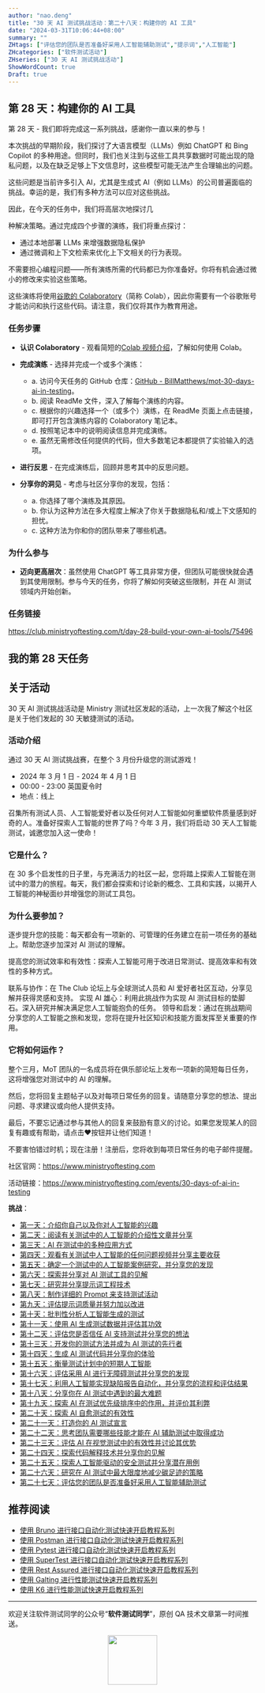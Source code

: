 ```yaml
---
author: "nao.deng"
title: "30 天 AI 测试挑战活动：第二十八天：构建你的 AI 工具"
date: "2024-03-31T10:06:44+08:00"
summary: ""
ZHtags: ["评估您的团队是否准备好采用人工智能辅助测试","提示词","人工智能"]
ZHcategories: ["软件测试活动"]
ZHseries: ["30 天 AI 测试挑战活动"]
ShowWordCount: true
Draft: true
---
```


## 第 28 天：构建你的 AI 工具

第 28 天 - 我们即将完成这一系列挑战，感谢你一直以来的参与！

本次挑战的早期阶段，我们探讨了大语言模型（LLMs）例如 ChatGPT 和 Bing Copilot 的多种用途。但同时，我们也关注到与这些工具共享数据时可能出现的隐私问题，以及在缺乏足够上下文信息时，这些模型可能无法产生合理输出的问题。

这些问题是当前许多引入 AI，尤其是生成式 AI（例如 LLMs）的公司普遍面临的挑战。幸运的是，我们有多种方法可以应对这些挑战。

因此，在今天的任务中，我们将高层次地探讨几

种解决策略。通过完成四个步骤的演练，我们将重点探讨：

- 通过本地部署 LLMs 来增强数据隐私保护
- 通过微调和上下文检索来优化上下文相关的行为表现。

不需要担心编程问题——所有演练所需的代码都已为你准备好。你将有机会通过微小的修改来实验这些策略。

这些演练将使用[谷歌的 Colaboratory](https://colab.research.google.com/)（简称 Colab），因此你需要有一个谷歌账号才能访问和执行这些代码。请注意，我们仅将其作为教育用途。

### 任务步骤

- **认识 Colaboratory** - 观看简短的[Colab 视频介绍](https://www.youtube.com/watch?v=inN8seMm7UI)，了解如何使用 Colab。

- **完成演练** - 选择并完成一个或多个演练：
  - a. 访问今天任务的 GitHub 仓库：[GitHub - BillMatthews/mot-30-days-ai-in-testing](https://github.com/BillMatthews/mot-30-days-ai-in-testing)。
  - b. 阅读 ReadMe 文件，深入了解每个演练的内容。
  - c. 根据你的兴趣选择一个（或多个）演练，在 ReadMe 页面上点击链接，即可打开包含演练内容的 Colaboratory 笔记本。
  - d. 按照笔记本中的说明阅读信息并完成演练。
  - e. 虽然无需修改任何提供的代码，但大多数笔记本都提供了实验输入的选项。

- **进行反思** - 在完成演练后，回顾并思考其中的反思问题。

- **分享你的洞见** - 考虑与社区分享你的发现，包括：
  - a. 你选择了哪个演练及其原因。
  - b. 你认为这种方法在多大程度上解决了你关于数据隐私和/或上下文感知的担忧。
  - c. 这种方法为你和你的团队带来了哪些机遇。

### 为什么参与

- **迈向更高层次**：虽然使用 ChatGPT 等工具非常方便，但团队可能很快就会遇到其使用限制。参与今天的任务，你将了解如何突破这些限制，并在 AI 测试领域内开始创新。

### 任务链接

<https://club.ministryoftesting.com/t/day-28-build-your-own-ai-tools/75496>

## 我的第 28 天任务

## 关于活动

30 天 AI 测试挑战活动是 Ministry 测试社区发起的活动，上一次我了解这个社区是关于他们发起的 30 天敏捷测试的活动。

### 活动介绍

通过 30 天 AI 测试挑战赛，在整个 3 月份升级您的测试游戏！

- 2024 年 3 月 1 日 - 2024 年 4 月 1 日
- 00:00 - 23:00 英国夏令时
- 地点：线上

召集所有测试人员、人工智能爱好者以及任何对人工智能如何重塑软件质量感到好奇的人。准备好探索人工智能的世界了吗？今年 3 月，我们将启动 30 天人工智能测试，诚邀您加入这一使命！

### 它是什么？

在 30 多个启发性的日子里，与充满活力的社区一起，您将踏上探索人工智能在测试中的潜力的旅程。每天，我们都会探索和讨论新的概念、工具和实践，以揭开人工智能的神秘面纱并增强您的测试工具包。

### 为什么要参加？

逐步提升您的技能：每天都会有一项新的、可管理的任务建立在前一项任务的基础上。帮助您逐步加深对 AI 测试的理解。

提高您的测试效率和有效性：探索人工智能可用于改进日常测试、提高效率和有效性的多种方式。

联系与协作：在 The Club 论坛上与全球测试人员和 AI 爱好者社区互动，分享见解并获得灵感和支持。
实现 AI 雄心：利用此挑战作为实现 AI 测试目标的垫脚石。深入研究并解决满足您人工智能抱负的任务。
领导和启发：通过在挑战期间分享您的人工智能之旅和发现，您将在提升社区知识和技能方面发挥至关重要的作用。

### 它将如何运作？

整个三月，MoT 团队的一名成员将在俱乐部论坛上发布一项新的简短每日任务，这将增强您对测试中的 AI 的理解。

然后，您将回复主题帖子以及对每项日常任务的回复。请随意分享您的想法、提出问题、寻求建议或向他人提供支持。

最后，不要忘记通过参与其他人的回复来鼓励有意义的讨论。如果您发现某人的回复有趣或有帮助，请点击❤️按钮并让他们知道！

不要害怕错过时机；现在注册！注册后，您将收到每项日常任务的电子邮件提醒。

社区官网：<https://www.ministryoftesting.com>

活动链接：<https://www.ministryoftesting.com/events/30-days-of-ai-in-testing>

**挑战**：

- [第一天：介绍你自己以及你对人工智能的兴趣](https://naodeng.com.cn/zh/posts/event/30-days-of-ai-in-testing-day-1-introduce-yourself-and-your-interest-in-ai/)
- [第二天：阅读有关测试中的人工智能的介绍性文章并分享](https://naodeng.com.cn/zh/posts/event/30-days-of-ai-in-testing-day-2-read-an-introductory-article-on-ai-in-testing-and-share-it/)
- [第三天：AI 在测试中的多种应用方式](https://naodeng.com.cn/zh/posts/event/30-days-of-ai-in-testing-day-3-list-ways-in-which-ai-is-used-in-testing/)
- [第四天：观看有关测试中人工智能的任何问题视频并分享主要收获](https://naodeng.com.cn/zh/posts/event/30-days-of-ai-in-testing-day-4-watch-the-ama-on-artificial-intelligence-in-testing-and-share-your-key-takeaway/)
- [第五天：确定一个测试中的人工智能案例研究，并分享您的发现](https://naodeng.com.cn/zh/posts/event/30-days-of-ai-in-testing-day-5-identify-a-case-study-on-ai-in-testing-and-share-your-findings/)
- [第六天：探索并分享对 AI 测试工具的见解](https://naodeng.com.cn/zh/posts/event/30-days-of-ai-in-testing-day-6-explore-and-share-insights-on-ai-testing-tools/)
- [第七天：研究并分享提示词工程技术](https://naodeng.com.cn/zh/posts/event/30-days-of-ai-in-testing-day-7-research-and-share-prompt-engineering-techniques/)
- [第八天：制作详细的 Prompt 来支持测试活动](https://naodeng.com.cn/zh/posts/event/30-days-of-ai-in-testing-day-8-craft-a-detailed-prompt-to-support-test-activities/)
- [第九天：评估提示词质量并努力加以改进](https://naodeng.com.cn/zh/posts/event/30-days-of-ai-in-testing-day-9-evaluate-prompt-quality-and-try-to-improve-it/)
- [第十天：批判性分析人工智能生成的测试](https://naodeng.com.cn/zh/posts/event/30-days-of-ai-in-testing-day-10-critically-analyse-ai-generated-tests/)
- [第十一天：使用 AI 生成测试数据并评估其功效](https://naodeng.com.cn/zh/posts/event/30-days-of-ai-in-testing-day-11-generate-test-data-using-ai-and-evaluate-its-efficacy/)
- [第十二天：评估您是否信任 AI 支持测试并分享您的想法](https://naodeng.com.cn/zh/posts/event/30-days-of-ai-in-testing-day-12-evaluate-whether-you-trust-ai-to-support-testing-and-share-your-thoughts/)
- [第十三天：开发你的测试方法并成为 AI 测试的先行者](https://naodeng.com.cn/zh/posts/event/30-days-of-ai-in-testing-day-13-develop-a-testing-approach-and-become-an-ai-in-testing-champion/)
- [第十四天：生成 AI 测试代码并分享你的体验](https://naodeng.com.cn/zh/posts/event/30-days-of-ai-in-testing-day-14-generate-ai-test-code-and-share-your-experience/)
- [第十五天：衡量测试计划中的短期人工智能](https://naodeng.com.cn/zh/posts/event/30-days-of-ai-in-testing-day-15-gauge-your-short-term-ai-in-testing-plans/)
- [第十六天：评估采用 AI 进行无障碍测试并分享您的发现](https://naodeng.com.cn/zh/posts/event/30-days-of-ai-in-testing-day-16-evaluate-adopting-ai-for-accessibility-testing-and-share-your-findings/)
- [第十七天：利用人工智能实现缺陷报告自动化，并分享您的流程和评估结果](https://naodeng.com.cn/zh/posts/event/30-days-of-ai-in-testing-day-17-automate-bug-reporting-with-ai-and-share-your-process-and-evaluation/)
- [第十八天：分享你在 AI 测试中遇到的最大难题](https://naodeng.com.cn/zh/posts/event/30-days-of-ai-in-testing-day-18-share-your-greatest-frustration-with-ai-in-testing/)
- [第十九天：探索 AI 在测试优先级排序中的作用，并评价其利弊](https://naodeng.com.cn/zh/posts/event/30-days-of-ai-in-testing-day-19-experiment-with-ai-for-test-prioritisation-and-evaluate-the-benefits-and-risks/)
- [第二十天：探索 AI 自愈测试的有效性](https://naodeng.com.cn/zh/posts/event/30-days-of-ai-in-testing-day-20-learn-about-ai-self-healing-tests-and-evaluate-how-effective-they-are/)
- [第二十一天：打造你的 AI 测试宣言](https://naodeng.com.cn/zh/posts/event/30-days-of-ai-in-testing-day-21-develop-your-ai-in-testing-manifesto/)
- [第二十二天：思考团队需要哪些技能才能在 AI 辅助测试中取得成功](https://naodeng.com.cn/zh/posts/event/30-days-of-ai-in-testing-day-22-reflect-on-what-skills-a-team-needs-to-succeed-with-ai-assisted-testing/)
- [第二十三天：评估 AI 在视觉测试中的有效性并讨论其优势](https://naodeng.com.cn/zh/posts/event/30-days-of-ai-in-testing-day-23-assess-ai-effectiveness-in-visual-testing-and-discuss-the-advantages/)
- [第二十四天：探索代码解释技术并分享你的见解](https://naodeng.com.cn/zh/posts/event/30-days-of-ai-in-testing-day-24-investigate-code-explanation-techniques-and-share-your-insights/)
- [第二十五天：探索人工智能驱动的安全测试并分享潜在用例](https://naodeng.com.cn/zh/posts/event/30-days-of-ai-in-testing-day-25-explore-ai-driven-security-testing-and-share-potential-use-cases/)
- [第二十六天：研究在 AI 测试中最大限度地减少碳足迹的策略](https://naodeng.com.cn/zh/posts/event/30-days-of-ai-in-testing-day-26-investigate-strategies-to-minimise-the-carbon-footprint-of-ai-in-testing/)
- [第二十七天：评估您的团队是否准备好采用人工智能辅助测试](https://naodeng.com.cn/zh/posts/event/30-days-of-ai-in-testing-day-27-assess-your-teams-readiness-to-adopt-ai-assisted-testing/)

## 推荐阅读

- [使用 Bruno 进行接口自动化测试快速开启教程系列](https://naodeng.com.cn/zh/zhcategories/bruno/)
- [使用 Postman 进行接口自动化测试快速开启教程系列](https://naodeng.tech/zh/zhseries/postman-%E6%8E%A5%E5%8F%A3%E8%87%AA%E5%8A%A8%E5%8C%96%E6%B5%8B%E8%AF%95%E6%95%99%E7%A8%8B/)
- [使用 Pytest 进行接口自动化测试快速开启教程系列](https://naodeng.tech/zh/zhseries/pytest-%E6%8E%A5%E5%8F%A3%E8%87%AA%E5%8A%A8%E5%8C%96%E6%B5%8B%E8%AF%95%E6%95%99%E7%A8%8B/)
- [使用 SuperTest 进行接口自动化测试快速开启教程系列](https://naodeng.tech/zh/zhseries/supertest-%E6%8E%A5%E5%8F%A3%E8%87%AA%E5%8A%A8%E5%8C%96%E6%B5%8B%E8%AF%95%E6%95%99%E7%A8%8B/)
- [使用 Rest Assured 进行接口自动化测试快速开启教程系列](https://naodeng.tech/zh/zhseries/rest-assured-%E6%8E%A5%E5%8F%A3%E8%87%AA%E5%8A%A8%E5%8C%96%E6%B5%8B%E8%AF%95%E6%95%99%E7%A8%8B/)
- [使用 Galting 进行性能测试快速开启教程系列](https://naodeng.tech/zh/zhseries/gatling-%E6%80%A7%E8%83%BD%E6%B5%8B%E8%AF%95%E6%95%99%E7%A8%8B/)
- [使用 K6 进行性能测试快速开启教程系列](https://naodeng.com.cn/zh/zhseries/k6-%E6%80%A7%E8%83%BD%E6%B5%8B%E8%AF%95%E6%95%99%E7%A8%8B/)

---
欢迎关注软件测试同学的公众号“**软件测试同学**”，原创 QA 技术文章第一时间推送。
<!-- markdownlint-disable MD045 -->
<!-- markdownlint-disable MD033 -->
<center>
  <img src="https://cdn.jsdelivr.net/gh/naodeng/blogimg@master/uPic/2023112015'QR Code for 公众号.jpg" style="width: 100px;">
</center>
<!-- markdownlint-disable MD033 -->
<!-- markdownlint-disable MD045 -->